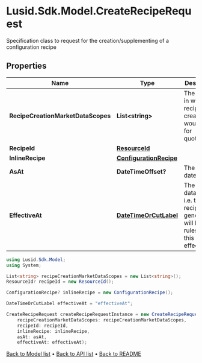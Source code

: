 # Lusid.Sdk.Model.CreateRecipeRequest
Specification class to request for the creation/supplementing of a configuration recipe

## Properties

Name | Type | Description | Notes
------------ | ------------- | ------------- | -------------
**RecipeCreationMarketDataScopes** | **List&lt;string&gt;** | The scopes in which the recipe creation would look for quotes/data. | 
**RecipeId** | [**ResourceId**](ResourceId.md) |  | [optional] 
**InlineRecipe** | [**ConfigurationRecipe**](ConfigurationRecipe.md) |  | [optional] 
**AsAt** | **DateTimeOffset?** | The asAt date to use | [optional] 
**EffectiveAt** | [**DateTimeOrCutLabel**](DateTimeOrCutLabel.md) | The market data time, i.e. the recipe generated will look for rules with this effectiveAt. | 

```csharp
using Lusid.Sdk.Model;
using System;

List<string> recipeCreationMarketDataScopes = new List<string>();
ResourceId? recipeId = new ResourceId();

ConfigurationRecipe? inlineRecipe = new ConfigurationRecipe();

DateTimeOrCutLabel effectiveAt = "effectiveAt";

CreateRecipeRequest createRecipeRequestInstance = new CreateRecipeRequest(
    recipeCreationMarketDataScopes: recipeCreationMarketDataScopes,
    recipeId: recipeId,
    inlineRecipe: inlineRecipe,
    asAt: asAt,
    effectiveAt: effectiveAt);
```

[Back to Model list](../README.md#documentation-for-models) &#8226; [Back to API list](../README.md#documentation-for-api-endpoints) &#8226; [Back to README](../README.md)

